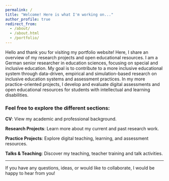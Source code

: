 ```yaml
---
permalink: /
title: "Welcome! Here is what I'm working on..."
author_profile: true
redirect_from: 
  - /about/
  - /about.html
  - /portfolio/
---
```


Hello and thank you for visiting my portfolio website! Here, I share an overview of my research projects and open educational resources. I am a German senior researcher in education sciences, focusing on special and inclusive education. My goal is to contribute to a more inclusive educational system through data-driven, empirical and simulation-based research on inclusive education systems and assessment practices. In my more practice-oriented projects, I develop and evaluate digital assessments and open educational resources for students with intellectual and learning disabilities.

### Feel free to explore the different sections:

   **CV**: View my academic and professional background.
   
   **Research Projects**: Learn more about my current and past research work.
   
   **Practice Projects**: Explore digital teaching, learning, and assessment resources.
   
   **Talks & Teaching**: Discover my teaching, teacher training and talk activities.

---

If you have any questions, ideas, or would like to collaborate, I would be happy to hear from you!

